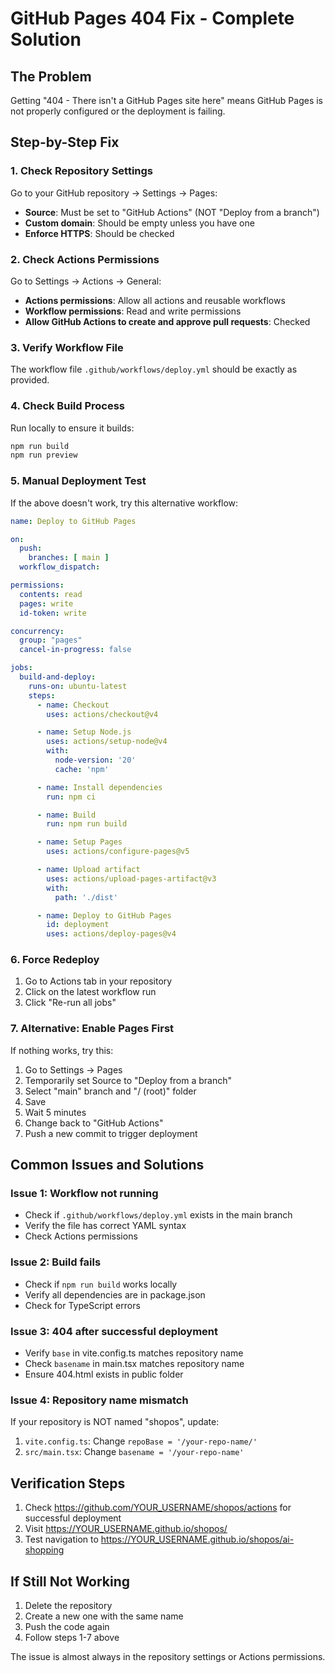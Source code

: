 # GitHub Pages 404 Fix - Complete Solution

## The Problem
Getting "404 - There isn't a GitHub Pages site here" means GitHub Pages is not properly configured or the deployment is failing.

## Step-by-Step Fix

### 1. Check Repository Settings
Go to your GitHub repository → Settings → Pages:
- **Source**: Must be set to "GitHub Actions" (NOT "Deploy from a branch")
- **Custom domain**: Should be empty unless you have one
- **Enforce HTTPS**: Should be checked

### 2. Check Actions Permissions
Go to Settings → Actions → General:
- **Actions permissions**: Allow all actions and reusable workflows
- **Workflow permissions**: Read and write permissions
- **Allow GitHub Actions to create and approve pull requests**: Checked

### 3. Verify Workflow File
The workflow file `.github/workflows/deploy.yml` should be exactly as provided.

### 4. Check Build Process
Run locally to ensure it builds:
```bash
npm run build
npm run preview
```

### 5. Manual Deployment Test
If the above doesn't work, try this alternative workflow:

```yaml
name: Deploy to GitHub Pages

on:
  push:
    branches: [ main ]
  workflow_dispatch:

permissions:
  contents: read
  pages: write
  id-token: write

concurrency:
  group: "pages"
  cancel-in-progress: false

jobs:
  build-and-deploy:
    runs-on: ubuntu-latest
    steps:
      - name: Checkout
        uses: actions/checkout@v4

      - name: Setup Node.js
        uses: actions/setup-node@v4
        with:
          node-version: '20'
          cache: 'npm'

      - name: Install dependencies
        run: npm ci

      - name: Build
        run: npm run build

      - name: Setup Pages
        uses: actions/configure-pages@v5

      - name: Upload artifact
        uses: actions/upload-pages-artifact@v3
        with:
          path: './dist'

      - name: Deploy to GitHub Pages
        id: deployment
        uses: actions/deploy-pages@v4
```

### 6. Force Redeploy
1. Go to Actions tab in your repository
2. Click on the latest workflow run
3. Click "Re-run all jobs"

### 7. Alternative: Enable Pages First
If nothing works, try this:
1. Go to Settings → Pages
2. Temporarily set Source to "Deploy from a branch"
3. Select "main" branch and "/ (root)" folder
4. Save
5. Wait 5 minutes
6. Change back to "GitHub Actions"
7. Push a new commit to trigger deployment

## Common Issues and Solutions

### Issue 1: Workflow not running
- Check if `.github/workflows/deploy.yml` exists in the main branch
- Verify the file has correct YAML syntax
- Check Actions permissions

### Issue 2: Build fails
- Check if `npm run build` works locally
- Verify all dependencies are in package.json
- Check for TypeScript errors

### Issue 3: 404 after successful deployment
- Verify `base` in vite.config.ts matches repository name
- Check `basename` in main.tsx matches repository name
- Ensure 404.html exists in public folder

### Issue 4: Repository name mismatch
If your repository is NOT named "shopos", update:
1. `vite.config.ts`: Change `repoBase = '/your-repo-name/'`
2. `src/main.tsx`: Change `basename = '/your-repo-name'`

## Verification Steps
1. Check https://github.com/YOUR_USERNAME/shopos/actions for successful deployment
2. Visit https://YOUR_USERNAME.github.io/shopos/
3. Test navigation to https://YOUR_USERNAME.github.io/shopos/ai-shopping

## If Still Not Working
1. Delete the repository
2. Create a new one with the same name
3. Push the code again
4. Follow steps 1-7 above

The issue is almost always in the repository settings or Actions permissions.
